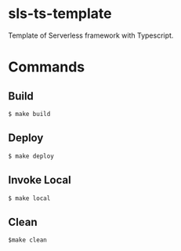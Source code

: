 # sls-ts-template
Template of Serverless framework with Typescript.

# Commands

## Build

```$ make build```

## Deploy

```$ make deploy```

## Invoke Local

```$ make local```

## Clean

```$make clean```